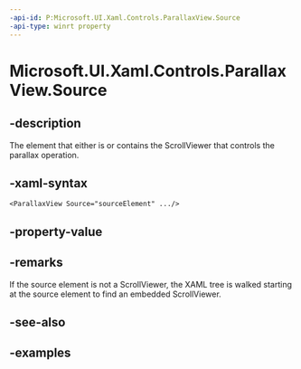```yaml
---
-api-id: P:Microsoft.UI.Xaml.Controls.ParallaxView.Source
-api-type: winrt property
---
```


<!-- Property syntax.
public UIElement Source { get;  set; }
-->

# Microsoft.UI.Xaml.Controls.ParallaxView.Source

## -description

The element that either is or contains the ScrollViewer that controls the parallax operation.

## -xaml-syntax

```xaml
<ParallaxView Source="sourceElement" .../>
```

## -property-value

## -remarks

If the source element is not a ScrollViewer, the XAML tree is walked starting at the source element to find an embedded ScrollViewer.

## -see-also

## -examples

